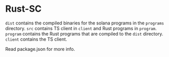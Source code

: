 # Rust-SC

`dist` contains the compiled binaries for the solana programs in the `programs` directory.
`src` contains TS client in `client` and Rust programs in `program`.
`program` contains the Rust programs that are compiled to the `dist` directory.
`client` contains the TS client.

Read package.json for more info.
